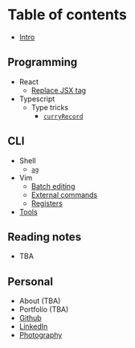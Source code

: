 # Table of contents

* [Intro](README.md)

## Programming

* React
  * [Replace JSX tag](programming/react/replace-jsx-tag.md)
* Typescript
  * Type tricks
    * [`curryRecord`](programming/typescript/type-tricks/curry-record.md)

## CLI

* Shell
  * [`ag`](cli/sh/ag.md)
* Vim
  * [Batch editing](cli/vim/batch-editing.md)
  * [External commands](cli/vim/external-commands.md)
  * [Registers](cli/vim/registers.md)
* [Tools](cli/tools.md)

## Reading notes

* TBA

## Personal

* About (TBA)
* Portfolio (TBA)
* [Github](https://github.com/timhwang21)
* [LinkedIn](https://linkedin.com/in/timhwang21)
* [Photography](https://timhwang21.myportfolio.com)
